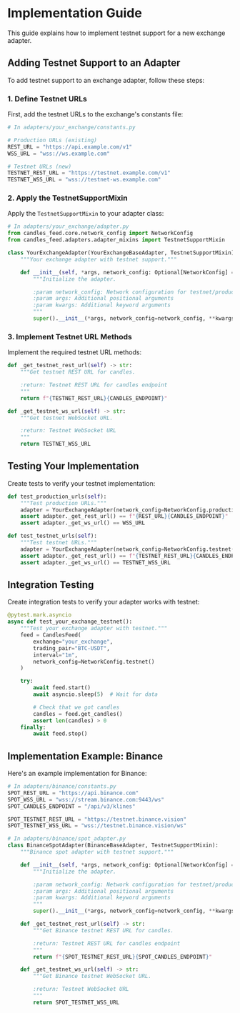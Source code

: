 # Implementation Guide

This guide explains how to implement testnet support for a new exchange adapter.

## Adding Testnet Support to an Adapter

To add testnet support to an exchange adapter, follow these steps:

### 1. Define Testnet URLs

First, add the testnet URLs to the exchange's constants file:

```python
# In adapters/your_exchange/constants.py

# Production URLs (existing)
REST_URL = "https://api.example.com/v1"
WSS_URL = "wss://ws.example.com"

# Testnet URLs (new)
TESTNET_REST_URL = "https://testnet.example.com/v1"
TESTNET_WSS_URL = "wss://testnet-ws.example.com"
```

### 2. Apply the TestnetSupportMixin

Apply the `TestnetSupportMixin` to your adapter class:

```python
# In adapters/your_exchange/adapter.py
from candles_feed.core.network_config import NetworkConfig
from candles_feed.adapters.adapter_mixins import TestnetSupportMixin

class YourExchangeAdapter(YourExchangeBaseAdapter, TestnetSupportMixin):
    """Your exchange adapter with testnet support."""

    def __init__(self, *args, network_config: Optional[NetworkConfig] = None, **kwargs):
        """Initialize the adapter.

        :param network_config: Network configuration for testnet/production
        :param args: Additional positional arguments
        :param kwargs: Additional keyword arguments
        """
        super().__init__(*args, network_config=network_config, **kwargs)
```

### 3. Implement Testnet URL Methods

Implement the required testnet URL methods:

```python
def _get_testnet_rest_url(self) -> str:
    """Get testnet REST URL for candles.

    :return: Testnet REST URL for candles endpoint
    """
    return f"{TESTNET_REST_URL}{CANDLES_ENDPOINT}"

def _get_testnet_ws_url(self) -> str:
    """Get testnet WebSocket URL.

    :return: Testnet WebSocket URL
    """
    return TESTNET_WSS_URL
```

## Testing Your Implementation

Create tests to verify your testnet implementation:

```python
def test_production_urls(self):
    """Test production URLs."""
    adapter = YourExchangeAdapter(network_config=NetworkConfig.production())
    assert adapter._get_rest_url() == f"{REST_URL}{CANDLES_ENDPOINT}"
    assert adapter._get_ws_url() == WSS_URL

def test_testnet_urls(self):
    """Test testnet URLs."""
    adapter = YourExchangeAdapter(network_config=NetworkConfig.testnet())
    assert adapter._get_rest_url() == f"{TESTNET_REST_URL}{CANDLES_ENDPOINT}"
    assert adapter._get_ws_url() == TESTNET_WSS_URL
```

## Integration Testing

Create integration tests to verify your adapter works with testnet:

```python
@pytest.mark.asyncio
async def test_your_exchange_testnet():
    """Test your exchange adapter with testnet."""
    feed = CandlesFeed(
        exchange="your_exchange",
        trading_pair="BTC-USDT",
        interval="1m",
        network_config=NetworkConfig.testnet()
    )

    try:
        await feed.start()
        await asyncio.sleep(5)  # Wait for data

        # Check that we got candles
        candles = feed.get_candles()
        assert len(candles) > 0
    finally:
        await feed.stop()
```

## Implementation Example: Binance

Here's an example implementation for Binance:

```python
# In adapters/binance/constants.py
SPOT_REST_URL = "https://api.binance.com"
SPOT_WSS_URL = "wss://stream.binance.com:9443/ws"
SPOT_CANDLES_ENDPOINT = "/api/v3/klines"

SPOT_TESTNET_REST_URL = "https://testnet.binance.vision"
SPOT_TESTNET_WSS_URL = "wss://testnet.binance.vision/ws"

# In adapters/binance/spot_adapter.py
class BinanceSpotAdapter(BinanceBaseAdapter, TestnetSupportMixin):
    """Binance spot adapter with testnet support."""

    def __init__(self, *args, network_config: Optional[NetworkConfig] = None, **kwargs):
        """Initialize the adapter.

        :param network_config: Network configuration for testnet/production
        :param args: Additional positional arguments
        :param kwargs: Additional keyword arguments
        """
        super().__init__(*args, network_config=network_config, **kwargs)

    def _get_testnet_rest_url(self) -> str:
        """Get Binance testnet REST URL for candles.

        :return: Testnet REST URL for candles endpoint
        """
        return f"{SPOT_TESTNET_REST_URL}{SPOT_CANDLES_ENDPOINT}"

    def _get_testnet_ws_url(self) -> str:
        """Get Binance testnet WebSocket URL.

        :return: Testnet WebSocket URL
        """
        return SPOT_TESTNET_WSS_URL
```
